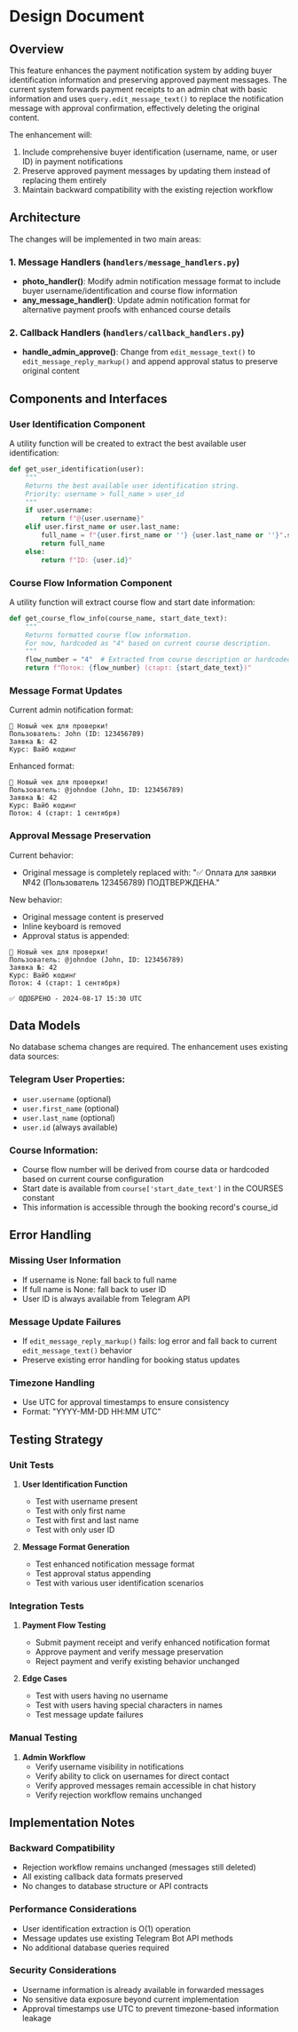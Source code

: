 # Design Document

## Overview

This feature enhances the payment notification system by adding buyer identification information and preserving approved payment messages. The current system forwards payment receipts to an admin chat with basic information and uses `query.edit_message_text()` to replace the notification message with approval confirmation, effectively deleting the original content.

The enhancement will:
1. Include comprehensive buyer identification (username, name, or user ID) in payment notifications
2. Preserve approved payment messages by updating them instead of replacing them entirely
3. Maintain backward compatibility with the existing rejection workflow

## Architecture

The changes will be implemented in two main areas:

### 1. Message Handlers (`handlers/message_handlers.py`)
- **photo_handler()**: Modify admin notification message format to include buyer username/identification and course flow information
- **any_message_handler()**: Update admin notification format for alternative payment proofs with enhanced course details

### 2. Callback Handlers (`handlers/callback_handlers.py`)
- **handle_admin_approve()**: Change from `edit_message_text()` to `edit_message_reply_markup()` and append approval status to preserve original content

## Components and Interfaces

### User Identification Component
A utility function will be created to extract the best available user identification:

```python
def get_user_identification(user):
    """
    Returns the best available user identification string.
    Priority: username > full_name > user_id
    """
    if user.username:
        return f"@{user.username}"
    elif user.first_name or user.last_name:
        full_name = f"{user.first_name or ''} {user.last_name or ''}".strip()
        return full_name
    else:
        return f"ID: {user.id}"
```

### Course Flow Information Component
A utility function will extract course flow and start date information:

```python
def get_course_flow_info(course_name, start_date_text):
    """
    Returns formatted course flow information.
    For now, hardcoded as "4" based on current course description.
    """
    flow_number = "4"  # Extracted from course description or hardcoded
    return f"Поток: {flow_number} (старт: {start_date_text})"
```

### Message Format Updates
Current admin notification format:
```
🧾 Новый чек для проверки!
Пользователь: John (ID: 123456789)
Заявка №: 42
Курс: Вайб кодинг
```

Enhanced format:
```
🧾 Новый чек для проверки!
Пользователь: @johndoe (John, ID: 123456789)
Заявка №: 42
Курс: Вайб кодинг
Поток: 4 (старт: 1 сентября)
```

### Approval Message Preservation
Current behavior:
- Original message is completely replaced with: "✅ Оплата для заявки №42 (Пользователь 123456789) ПОДТВЕРЖДЕНА."

New behavior:
- Original message content is preserved
- Inline keyboard is removed
- Approval status is appended:
```
🧾 Новый чек для проверки!
Пользователь: @johndoe (John, ID: 123456789)
Заявка №: 42
Курс: Вайб кодинг
Поток: 4 (старт: 1 сентября)

✅ ОДОБРЕНО - 2024-08-17 15:30 UTC
```

## Data Models

No database schema changes are required. The enhancement uses existing data sources:

### Telegram User Properties:
- `user.username` (optional)
- `user.first_name` (optional)
- `user.last_name` (optional)
- `user.id` (always available)

### Course Information:
- Course flow number will be derived from course data or hardcoded based on current course configuration
- Start date is available from `course['start_date_text']` in the COURSES constant
- This information is accessible through the booking record's course_id

## Error Handling

### Missing User Information
- If username is None: fall back to full name
- If full name is None: fall back to user ID
- User ID is always available from Telegram API

### Message Update Failures
- If `edit_message_reply_markup()` fails: log error and fall back to current `edit_message_text()` behavior
- Preserve existing error handling for booking status updates

### Timezone Handling
- Use UTC for approval timestamps to ensure consistency
- Format: "YYYY-MM-DD HH:MM UTC"

## Testing Strategy

### Unit Tests
1. **User Identification Function**
   - Test with username present
   - Test with only first name
   - Test with first and last name
   - Test with only user ID

2. **Message Format Generation**
   - Test enhanced notification message format
   - Test approval status appending
   - Test with various user identification scenarios

### Integration Tests
1. **Payment Flow Testing**
   - Submit payment receipt and verify enhanced notification format
   - Approve payment and verify message preservation
   - Reject payment and verify existing behavior unchanged

2. **Edge Cases**
   - Test with users having no username
   - Test with users having special characters in names
   - Test message update failures

### Manual Testing
1. **Admin Workflow**
   - Verify username visibility in notifications
   - Verify ability to click on usernames for direct contact
   - Verify approved messages remain accessible in chat history
   - Verify rejection workflow remains unchanged

## Implementation Notes

### Backward Compatibility
- Rejection workflow remains unchanged (messages still deleted)
- All existing callback data formats preserved
- No changes to database structure or API contracts

### Performance Considerations
- User identification extraction is O(1) operation
- Message updates use existing Telegram Bot API methods
- No additional database queries required

### Security Considerations
- Username information is already available in forwarded messages
- No sensitive data exposure beyond current implementation
- Approval timestamps use UTC to prevent timezone-based information leakage